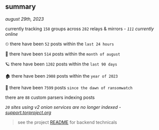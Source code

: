 
## summary
_august 29th, 2023_

currently tracking `158` groups across `282` relays & mirrors - _`111` currently online_

⏲ there have been `52` posts within the `last 24 hours`

🦈 there have been `514` posts within the `month of august`

🪐 there have been `1202` posts within the `last 90 days`

🏚 there have been `2908` posts within the `year of 2023`

🦕 there have been `7599` posts `since the dawn of ransomwatch`

there are `88` custom parsers indexing posts

_`20` sites using v2 onion services are no longer indexed - [support.torproject.org](https://support.torproject.org/onionservices/v2-deprecation/)_

> see the project [README](https://github.com/joshhighet/ransomwatch#ransomwatch--) for backend technicals
